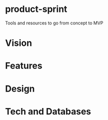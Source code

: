 # product-sprint
Tools and resources to go from concept to MVP

# Vision
# Features
# Design
# Tech and Databases

